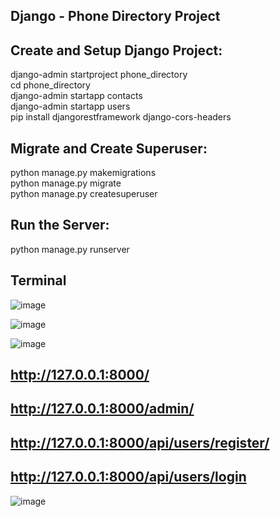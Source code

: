 




## Django - Phone Directory Project

## Create and Setup Django Project:
django-admin startproject phone_directory      
cd phone_directory    
django-admin startapp contacts         
django-admin startapp users     
pip install djangorestframework django-cors-headers         

## Migrate and Create Superuser:    
python manage.py makemigrations    
python manage.py migrate      
python manage.py createsuperuser     

## Run the Server:    
python manage.py runserver    



## Terminal

![image](https://github.com/satyamjaysawal/Django_Project/assets/108862706/26ef2f78-175e-4c52-b9d7-5eafd6e3b9e6)


![image](https://github.com/satyamjaysawal/Django_Project/assets/108862706/6980a2a0-02a3-4093-92c4-06555bb85849)


![image](https://github.com/satyamjaysawal/Django_Project/assets/108862706/83343bf3-8d9b-4d60-b8d9-f988a07c4a17)


## http://127.0.0.1:8000/
## http://127.0.0.1:8000/admin/
## http://127.0.0.1:8000/api/users/register/
## http://127.0.0.1:8000/api/users/login



![image](https://github.com/satyamjaysawal/Django_Project/assets/108862706/7f304728-5bae-4935-b79e-29e1bd472c56)




